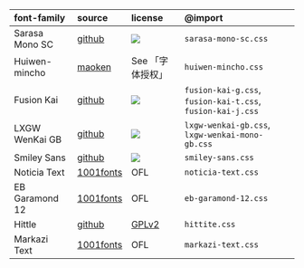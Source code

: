 font-family | source | license | @import
:-|:-|:-|:-
Sarasa Mono SC | [github](https://github.com/be5invis/Sarasa-Gothic) | [![](https://img.shields.io/github/license/be5invis/Sarasa-Gothic)](https://github.com/be5invis/Sarasa-Gothic/blob/main/LICENSE) | `sarasa-mono-sc.css`
Huiwen-mincho | [maoken](https://www.maoken.com/freefonts/9288.html) | See 「字体授权」 | `huiwen-mincho.css`
Fusion Kai | [github](https://github.com/lxgw/FusionKai) | [![](https://img.shields.io/github/license/lxgw/FusionKai)](https://github.com/lxgw/FusionKai/blob/main/LICENSE) | `fusion-kai-g.css`, `fusion-kai-t.css`, `fusion-kai-j.css`
LXGW WenKai GB | [github](https://github.com/lxgw/LxgwWenkaiGB) | [![](https://img.shields.io/github/license/lxgw/LxgwWenkaiGB)](https://github.com/lxgw/LxgwWenkaiGB/blob/main/LICENSE.txt) | `lxgw-wenkai-gb.css`, `lxgw-wenkai-mono-gb.css`
Smiley Sans | [github](https://github.com/atelier-anchor/smiley-sans) | [![](https://img.shields.io/github/license/atelier-anchor/smiley-sans)](https://github.com/atelier-anchor/smiley-sans/blob/main/LICENSE) | `smiley-sans.css`
Noticia Text | [1001fonts](https://www.1001fonts.com/noticia-text-font.html) | OFL | `noticia-text.css`
EB Garamond 12 | [1001fonts](https://www.1001fonts.com/eb-garamond-font.html) | OFL | `eb-garamond-12.css`
Hittle | [github](https://github.com/cesine/hittite-font) | [GPLv2](https://github.com/cesine/hittite-font/blob/master/hittitefontguide.english0.0.2.pdf) | `hittite.css`
Markazi Text | [1001fonts](https://www.1001fonts.com/markazi-text-font.html) | OFL | `markazi-text.css`